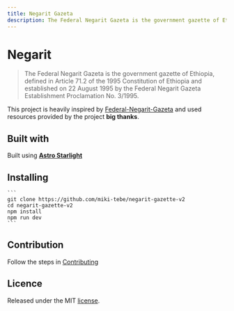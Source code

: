 ```yaml
---
title: Negarit Gazeta
description: The Federal Negarit Gazeta is the government gazette of Ethiopia
---
```

# Negarit

> The Federal Negarit Gazeta is the government gazette of Ethiopia, defined in Article 71.2 of the 1995 Constitution of Ethiopia and established on 22 August 1995 by the Federal Negarit Gazeta Establishment Proclamation No. 3/1995.

This project is heavily inspired by [Federal-Negarit-Gazeta](https://github.com/opengazeta/federal-negarit-gazeta) and used resources provided by the project **big thanks**.

## Built with

Built using **[Astro Starlight](https://starlight.astro.build/)**

## Installing

    ```
    git clone https://github.com/miki-tebe/negarit-gazette-v2
    cd negarit-gazette-v2
    npm install
    npm run dev
    ```

## Contribution

Follow the steps in [Contributing](.github/CONTRIBUTING.md)

## Licence

Released under the MIT [license](LICENSE).
